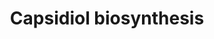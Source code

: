 ---
authors:
- Anwesha
- Egonw
- Eweitz
description: Developed by Gramene.org  Source:[http://plantreactome.gramene.org/ Plant
  Reactome].
last-edited: 2021-05-21
organisms:
- Oryza sativa
redirect_from:
- /index.php/Pathway:WP3040
- /instance/WP3040
revision: null
schema-jsonld:
- '@context': https://schema.org/
  '@id': https://wikipathways.github.io/pathways/WP3040.html
  '@type': Dataset
  creator:
    '@type': Organization
    name: WikiPathways
  description: Developed by Gramene.org  Source:[http://plantreactome.gramene.org/
    Plant Reactome].
  keywords:
  - (LOC_OS03G31430.1)
  - 1-deoxy-capsidiol
  - 3-deoxy-capsidiol
  - 5-epi-aristolochene
  - FAPP
  - H+
  - H2O
  - NADP+
  - NADPH
  - O2
  - PPi
  - capsidiol
  - terpene synthase
  license: CC0
  name: Capsidiol biosynthesis
seo: CreativeWork
title: Capsidiol biosynthesis
wpid: WP3040
---